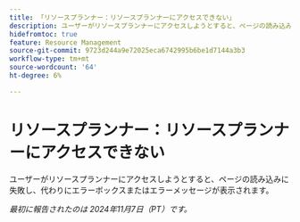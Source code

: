 ```yaml
---
title: 「リソースプランナー：リソースプランナーにアクセスできない」
description: ユーザーがリソースプランナーにアクセスしようとすると、ページの読み込みに失敗し、代わりにエラーボックスまたはエラーメッセージが表示されます。
hidefromtoc: true
feature: Resource Management
source-git-commit: 9723d244a9e72025eca6742995b6be1d7144a3b3
workflow-type: tm+mt
source-wordcount: '64'
ht-degree: 6%

---
```


# リソースプランナー：リソースプランナーにアクセスできない

<!--
>[!NOTE]
>
>This issue was fixed on June 10, 2024.
-->

ユーザーがリソースプランナーにアクセスしようとすると、ページの読み込みに失敗し、代わりにエラーボックスまたはエラーメッセージが表示されます。

_最初に報告されたのは 2024年11月7日（PT）です。_
